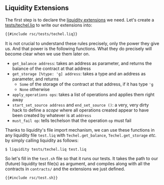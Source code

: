 ## Liquidity Extensions

The first step is to declare the [liquidity extensions] we need. Let's create a [tests/techel.liq]
to write our extensions into:

```ocaml
{{#include rsc/tests/techel.liq}}
```

It is not crucial to understand these rules precisely, only the power they give us. And that power
is the following functions. What they do precisely will become clear when we use them later on.

- `get_balance address`: takes an address as parameter, and returns the balance of the contract at
  that address
- `get_storage [%type: 'g] address`: takes a type and an address as parameter, and returns
    - `Some` of the storage of the contract at that address, if it has type `'g`
    - `None` otherwise
- `apply_operations ops`: takes a list of operations and applies them right away
- `start_set_source address` and `end_set_source ()`: a very, very dirty hack to define a *scope*
    where all operations created appear to have been created by whatever is at `address`
- `must_fail op`: tells techelson that the operation `op` must fail

Thanks to liquidity's file import mechanism, we can use these functions in any liquidity file
`test.liq` with `Techel.get_balance`, `Techel.get_storage` *etc.* by simply calling liquidity as
follows:

```
$ liquidity tests/techel.liq test.liq
```

So let's fill in the `test.sh` file so that it runs our tests. It takes the path to our (future)
liquidity test file(s) as argument, and compiles along with all the contracts in `contracts/` and
the extensions we just defined.

```bash
{{#include rsc/test.sh}}
```

[liquidity extensions]: http://www.liquidity-lang.org/doc/reference/liquidity.html#extended-primitives (Liquidity's extensions)

[tests/techel.liq]: listing.md#teststechelliq (Techelson extensions for liquidity)